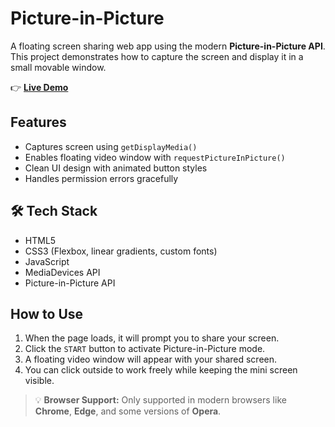 #  Picture-in-Picture 
A floating screen sharing web app using the modern **Picture-in-Picture API**.  
This project demonstrates how to capture the screen and display it in a small movable window.

👉 **[Live Demo](https://tai-ning.github.io/picture-in-picture/)**

##  Features

-  Captures screen using `getDisplayMedia()`
-  Enables floating video window with `requestPictureInPicture()`
-  Clean UI design with animated button styles
-  Handles permission errors gracefully

## 🛠 Tech Stack

- HTML5
- CSS3 (Flexbox, linear gradients, custom fonts)
- JavaScript 
- MediaDevices API
- Picture-in-Picture API

##  How to Use

1. When the page loads, it will prompt you to share your screen.
2. Click the `START` button to activate Picture-in-Picture mode.
3. A floating video window will appear with your shared screen.
4. You can click outside to work freely while keeping the mini screen visible.

> 💡 **Browser Support:** Only supported in modern browsers like **Chrome**, **Edge**, and some versions of **Opera**.

